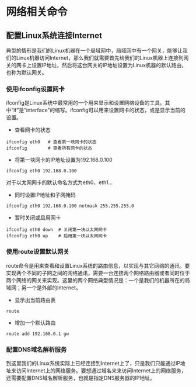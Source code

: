 # 网络相关命令

## 配置Linux系统连接Internet

典型的情形是我们的Linux机器在一个局域网中，局域网中有一个网关，能够让我们的Linux机器访问Internet，那么我们就需要首先给我们的Linux机器上连接到网关的网卡上设置IP地址，然后将这台网关的IP地址设置为Linux机器的默认路由，也称为默认网关。

### 使用ifconfig设置网卡

ifconfig是Linux系统中最常用的一个用来显示和设置网络设备的工具。其中“if”是“interface”的缩写。ifconfig可以用来设置网卡的状态，或是显示当前的设置。 
* 查看网卡的状态
```
ifconfig eth0   # 查看第一块网卡的状态
ifconfig        # 查看所有网卡的状态
```
* 将第一块网卡的IP地址设置为192.168.0.100
```
ifconfig eth0 192.168.0.100
```
对于以太网网卡的默认命名方式为eth0、eth1...
* 同时设置IP地址和子网掩码
```
ifconfig eth0 192.168.0.100 netmask 255.255.255.0 
```
* 暂时关闭或启用网卡
```
ifconfig eth0 down  # 关闭第一块以太网网卡
ifconfig eth0 up    # 启用第一块以太网网卡
```

### 使用route设置默认网关

route命令是用来查看和设置Linux系统的路由信息，以实现与其它网络的通讯。要实现两个不同的子网之间的网络通讯，需要一台连接两个网络路由器或者同时位于两个网络的网关来实现。这里的两个网络典型情况是：一个是我们的机器所在的局域网；另一个是外部的Internet。

* 显示出当前路由表
```
route
```
* 增加一个默认路由
```
route add 192.168.0.1 gw
```
### 配置DNS域名解析服务

到这里我们的Linux系统实际上已经连接到Internet上了，只是我们只能通过IP地址来访问Internet上的网络服务。要想通过域名来来访问Internet上的网络服务，还需要配置DNS域名解析服务，也就是指定DNS服务器的IP地址。

